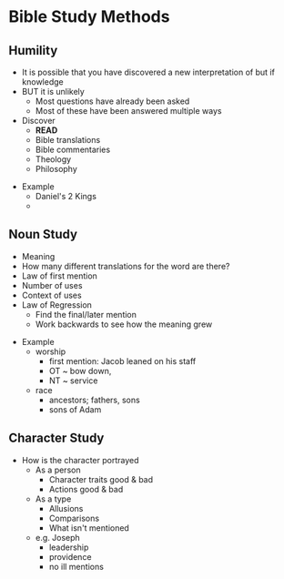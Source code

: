 # Bible Study Methods


## Humility

* It is possible that you have discovered a new interpretation of but if knowledge
* BUT it is unlikely
  * Most questions have already been asked
  * Most of these have been answered multiple ways
* Discover
  * **READ**
  * Bible translations
  * Bible commentaries
  * Theology
  * Philosophy
- Example
  - Daniel's 2 Kings
  - 


## Noun Study

* Meaning
* How many different translations for the word are there?
* Law of first mention
* Number of uses
* Context of uses
* Law of Regression
  * Find the final/later mention
  * Work backwards to see how the meaning grew
- Example
  - worship
    - first mention: Jacob leaned on his staff
    - OT ~ bow down, 
    - NT ~ service
  - race
    - ancestors; fathers, sons
    - sons of Adam


## Character Study

* How is the character portrayed
  * As a person
    * Character traits good & bad
    * Actions good & bad
  * As a type
    * Allusions
    * Comparisons
    * What isn't mentioned
  - e.g. Joseph
    - leadership
    - providence
    - no ill mentions

